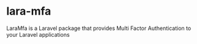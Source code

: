 # lara-mfa
LaraMfa is a Laravel package that provides Multi Factor Authentication to your Laravel applications
